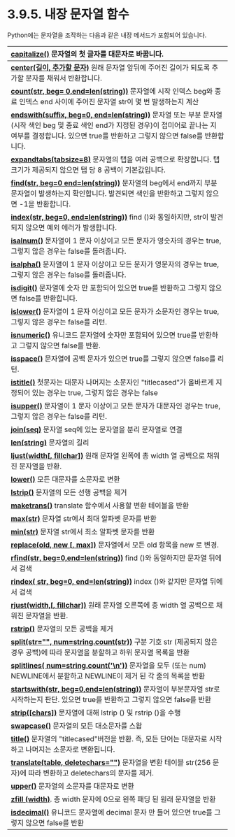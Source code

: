 # 3.9.5.     내장 문자열 함수

Python에는 문자열을 조작하는 다음과 같은 내장 메서드가 포함되어 있습니다.

| [**capitalize\(\)**](https://www.tutorialspoint.com/python/string_capitalize.htm) 문자열의 첫 글자를 대문자로 바꿉니다. |
| :--- |
| [**center\(길이, 추가할 문자\)**](https://www.tutorialspoint.com/python/string_center.htm) 원래 문자열 앞뒤에 주어진 길이가 되도록 추가할 문자를 채워서 반환합니다. |
| [**count\(str, beg= 0,end=len\(string\)\)**](https://www.tutorialspoint.com/python/string_count.htm) 문자열에 시작 인덱스 beg와 종료 인덱스 end 사이에 주어진 문자열 str이 몇 번 발생하는지 계산 |
| [**endswith\(suffix, beg=0, end=len\(string\)\)**](https://www.tutorialspoint.com/python/string_endswith.htm) 문자열 또는 부분 문자열 \(시작 색인 beg 및 종료 색인 end가 지정된 경우\)이 접미어로 끝나는 지 여부를 결정합니다. 있으면 true를 반환하고 그렇지 않으면 false를 반환합니다. |
| [**expandtabs\(tabsize=8\)**](https://www.tutorialspoint.com/python/string_expandtabs.htm) 문자열의 탭을 여러 공백으로 확장합니다. 탭 크기가 제공되지 않으면 탭 당 8 공백이 기본값입니다. |
| [**find\(str, beg=0 end=len\(string\)\)**](https://www.tutorialspoint.com/python/string_find.htm) 문자열의 beg에서 end까지 부분 문자열이 발생하는지 확인합니다. 발견되면 색인을 반환하고 그렇지 않으면 -1을 반환합니다. |
| [**index\(str, beg=0, end=len\(string\)\)**](https://www.tutorialspoint.com/python/string_index.htm) find \(\)와 동일하지만, str이 발견되지 않으면 예외 에러가 발생합니다. |
| [**isalnum\(\)**](https://www.tutorialspoint.com/python/string_isalnum.htm) 문자열이 1 문자 이상이고 모든 문자가 영숫자의 경우는 true, 그렇지 않은 경우는 false를 돌려줍니다. |
| [**isalpha\(\)**](https://www.tutorialspoint.com/python/string_isalpha.htm) 문자열이 1 문자 이상이고 모든 문자가 영문자의 경우는 true, 그렇지 않은 경우는 false를 돌려줍니다. |
| [**isdigit\(\)**](https://www.tutorialspoint.com/python/string_isdigit.htm) 문자열에 숫자 만 포함되어 있으면 true를 반환하고 그렇지 않으면 false를 반환합니다. |
| [**islower\(\)**](https://www.tutorialspoint.com/python/string_islower.htm) 문자열이 1 문자 이상이고 모든 문자가 소문자인 경우는 true, 그렇지 않은 경우는 false를 리턴. |
| [**isnumeric\(\)**](https://www.tutorialspoint.com/python/string_isnumeric.htm) 유니코드 문자열에 숫자만 포함되어 있으면 true를 반환하고 그렇지 않으면 false를 반환. |
| [**isspace\(\)**](https://www.tutorialspoint.com/python/string_isspace.htm) 문자열에 공백 문자가 있으면 true를 그렇지 않으면 false를 리턴. |
| [**istitle\(\)**](https://www.tutorialspoint.com/python/string_istitle.htm) 첫문자는 대문자 나머지는 소문자인 "titlecased"가 올바르게 지정되어 있는 경우는 true, 그렇지 않은 경우는 false |
| [**isupper\(\)**](https://www.tutorialspoint.com/python/string_isupper.htm) 문자열이 1 문자 이상이고 모든 문자가 대문자인 경우는 true, 그렇지 않은 경우는 false를 리턴. |
| [**join\(seq\)**](https://www.tutorialspoint.com/python/string_join.htm) 문자열 seq에 있는 문자열을 분리 문자열로 연결 |
| [**len\(string\)**](https://www.tutorialspoint.com/python/string_len.htm) 문자열의 길리 |
| [**ljust\(width\[, fillchar\]\)**](https://www.tutorialspoint.com/python/string_ljust.htm) 원래 문자열 왼쪽에 총 width 열 공백으로 채워진 문자열을 반환. |
| [**lower\(\)**](https://www.tutorialspoint.com/python/string_lower.htm) 모든 대문자를 소문자로 변환 |
| [**lstrip\(\)**](https://www.tutorialspoint.com/python/string_lstrip.htm) 문자열의 모든 선행 공백을 제거 |
| [**maketrans\(\)**](https://www.tutorialspoint.com/python/string_maketrans.htm)  translate 함수에서 사용할 변환 테이블을 반환 |
| [**max\(str\)**](https://www.tutorialspoint.com/python/string_max.htm)  문자열 str에서 최대 알파벳 문자를 반환 |
| [**min\(str\)**](https://www.tutorialspoint.com/python/string_min.htm)  문자열 str에서 최소 알파벳 문자를 반환 |
| [**replace\(old, new \[, max\]\)**](https://www.tutorialspoint.com/python/string_replace.htm)  문자열에서 모든 old 항목을 new 로 변경. |
| [**rfind\(str, beg=0,end=len\(string\)\)**](https://www.tutorialspoint.com/python/string_rfind.htm)  find \(\)와 동일하지만 문자열 뒤에서 검색 |
| [**rindex\( str, beg=0, end=len\(string\)\)**](https://www.tutorialspoint.com/python/string_rindex.htm) index \(\)와 같지만 문자열 뒤에서 검색 |
| [**rjust\(width,\[, fillchar\]\)**](https://www.tutorialspoint.com/python/string_rjust.htm) 원래 문자열 오른쪽에 총 width 열 공백으로 채워진 문자열을 반환. |
| [**rstrip\(\)**](https://www.tutorialspoint.com/python/string_rstrip.htm)  문자열의 모든 공백을 제거 |
| [**split\(str="", num=string.count\(str\)\)**](https://www.tutorialspoint.com/python/string_split.htm)  구분 기호 str \(제공되지 않은 경우 공백\)에 따라 문자열을 분할하고 하위 문자열 목록을 반환 |
| [**splitlines\( num=string.count\('\n'\)\)**](https://www.tutorialspoint.com/python/string_splitlines.htm) 문자열을 모두 \(또는 num\) NEWLINE에서 분할하고 NEWLINE이 제거 된 각 줄의 목록을 반환 |
| [**startswith\(str, beg=0,end=len\(string\)\)**](https://www.tutorialspoint.com/python/string_startswith.htm) 문자열이 부분문자열 str로 시작하는지 판단. 있으면 true를 반환하고 그렇지 않으면 false를 반환 |
| [**strip\(\[chars\]\)**](https://www.tutorialspoint.com/python/string_strip.htm)  문자열에 대해 lstrip \(\) 및 rstrip \(\)을 수행 |
| [**swapcase\(\)**](https://www.tutorialspoint.com/python/string_swapcase.htm)  문자열의 모든 대소문자를 스왑 |
| [**title\(\)**](https://www.tutorialspoint.com/python/string_title.htm) 문자열의 "titlecased"버전을 반환. 즉, 모든 단어는 대문자로 시작하고 나머지는 소문자로 변환됩니다. |
| [**translate\(table, deletechars=""\)**](https://www.tutorialspoint.com/python/string_translate.htm) 문자열을 변환 테이블 str\(256 문자\)에 따라 변환하고 deletechars의 문자를 제거. |
| [**upper\(\)**](https://www.tutorialspoint.com/python/string_upper.htm)  문자열의 소문자를 대문자로 변환 |
| [**zfill \(width\)**](https://www.tutorialspoint.com/python/string_zfill.htm). 총 width 문자에 0으로 왼쪽 패딩 된 원래 문자열을 반환 |
| [**isdecimal\(\)**](https://www.tutorialspoint.com/python/string_isdecimal.htm)  유니코드 문자열에 decimal 문자 만 들어 있으면 true를 그렇지 않으면 false를 반환 |

